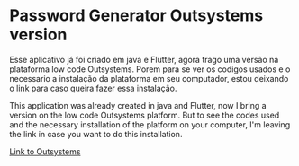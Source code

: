 # Password Generator Outsystems version

Esse aplicativo já foi criado em java e Flutter, agora trago uma versão na plataforma low code Outsystems.
Porem para se ver os codigos usados e o necessario a instalação da plataforma em seu computador, estou deixando o link para caso queira fazer essa instalação.

This application was already created in java and Flutter, now I bring a version on the low code Outsystems platform.
But to see the codes used and the necessary installation of the platform on your computer, I'm leaving the link in case you want to do this installation.
 
<a href="https://www.outsystems.com/">Link to Outsystems </a>
